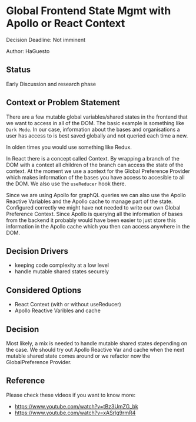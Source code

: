 # Global Frontend State Mgmt with Apollo or React Context

Decision Deadline: Not imminent

Author: HaGuesto

## Status

Early Discussion and research phase

## Context or Problem Statement

There are a few mutable global variables/shared states in the frontend that we want to access in all of the DOM. The basic example is something like `Dark Mode`. In our case, information about the bases and organisations a user has access to is best saved globally and not queried each time a new.

In olden times you would use something like Redux.

In React there is a concept called Context. By wrapping a branch of the DOM with a context all children of the branch can access the state of the context. At the moment we use a aontext for the Global Preference Provider which makes information of the bases you have access to accesible to all the DOM. We also use the `useReducer` hook there.

Since we are using Apollo for graphQL queries we can also use the Apollo Reactive Variables and the Apollo cache to manage part of the state. Configured correctly we might have not needed to write our own Global Preference Context. Since Apollo is querying all the information of bases from the backend it probably would have been easier to just store this information in the Apollo cache which you then can access anywhere in the DOM.

## Decision Drivers

- keeping code complexity at a low level
- handle mutable shared states securely

## Considered Options

- React Context (with or without useReducer)
- Apollo Reactive Varibles and cache

## Decision

Most likely, a mix is needed to handle mutable shared states depending on the case.
We should try out Apollo Reactive Var and cache when the next mutable shared state comes around or we refactor now the GlobalPreference Provider.

## Reference

Please check these videos if you want to know more:

- https://www.youtube.com/watch?v=tBz3UmZG_bk
- https://www.youtube.com/watch?v=xASrlg9rmR4

